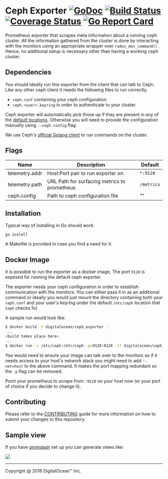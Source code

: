 # Ceph Exporter  [![GoDoc](https://godoc.org/github.com/digitalocean/ceph_exporter?status.svg)](https://godoc.org/github.com/digitalocean/ceph_exporter) [![Build Status](https://travis-ci.org/digitalocean/ceph_exporter.svg)](https://travis-ci.org/digitalocean/ceph_exporter) [![Coverage Status](https://coveralls.io/repos/github/digitalocean/ceph_exporter/badge.svg?branch=master&service=github)](https://coveralls.io/github/digitalocean/ceph_exporter?branch=master) [![Go Report Card](https://goreportcard.com/badge/digitalocean/ceph_exporter)](https://goreportcard.com/report/digitalocean/ceph_exporter)
Prometheus exporter that scrapes meta information about a running ceph cluster. All the information gathered from the cluster is done by interacting with the monitors using an appropriate wrapper over `rados_mon_command()`. Hence, no additional setup is necessary other than having a working ceph cluster.

## Dependencies

You should ideally run this exporter from the client that can talk to
Ceph. Like any other ceph client it needs the following files to run
correctly.

 * `ceph.conf` containing your ceph configuration.
 * `ceph.<user>.keyring` in order to authenticate to your cluster.

Ceph exporter will automatically pick those up if they are present in
any of the [default
locations](http://docs.ceph.com/docs/master/rados/configuration/ceph-conf/#the-configuration-file). Otherwise you will need to provide the configuration manually using `--ceph.config` flag.

We use Ceph's [official Golang client](https://github.com/ceph/go-ceph) to run commands on the cluster.

## Flags

Name | Description | Default
---- | ---- | ----
telemetry.addr | Host:Port pair to run exporter on | `*:9128`
telemetry.path | URL Path for surfacing metrics to prometheus | `/metrics`
ceph.config | Path to ceph configuration file | ""

## Installation

Typical way of installing in Go should work.

```
go install
```

A Makefile is provided in case you find a need for it.

## Docker Image

It is possible to run the exporter as a docker image. The port `9128` is
exposed for running the default ceph exporter.

The exporter needs your ceph configuration in order to establish communication with the monitors. You can either pass it in as an additional command or ideally you would just mount the directory containing both your `ceph.conf` and your user's keyring under the default `/etc/ceph` location that `Ceph` checks for.

A sample run would look like:

```bash
$ docker build -t digitalocean/ceph_exporter .
...
<build takes place here>
...
$ docker run -v /etc/ceph:/etc/ceph -p=9128:9128 -it digitalocean/ceph_exporter
```

You would need to ensure your image can talk over to the monitors so if
it needs access to your host's network stack you might need to add
`--net=host` to the above command. It makes the port mapping redundant
so the `-p` flag can be removed.

Point your prometheus to scrape from `:9128` on your host now (or your port
of choice if you decide to change it).

## Contributing

Please refer to the [CONTRIBUTING](CONTRIBUTING.md) guide for more
information on how to submit your changes to this repository.

## Sample view

If you have [promdash](https://github.com/prometheus/promdash) set up you
can generate views like:

![](sample.png)

---

Copyright @ 2016 DigitalOcean™ Inc.
